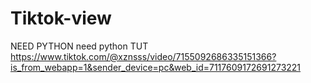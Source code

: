 # Tiktok-view
NEED PYTHON 
need python
TUT https://www.tiktok.com/@xznsss/video/7155092686335151366?is_from_webapp=1&sender_device=pc&web_id=7117609172691273221

